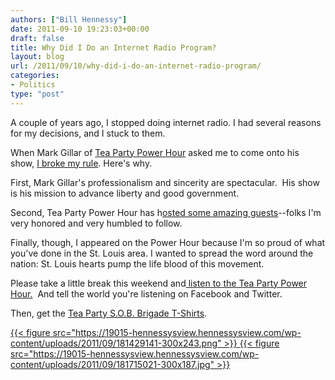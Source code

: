 ```yaml
---
authors: ["Bill Hennessy"]
date: 2011-09-10 19:23:03+00:00
draft: false
title: Why Did I Do an Internet Radio Program?
layout: blog
url: /2011/09/10/why-did-i-do-an-internet-radio-program/
categories:
- Politics
type: "post"
---
```


A couple of years ago, I stopped doing internet radio. I had several reasons for my decisions, and I stuck to them.

When Mark Gillar of [Tea Party Power Hour](https://www.teapartypowerhour.com/index.html) asked me to come onto his show, [I broke my rule](https://www.blogtalkradio.com/markgillar/2011/09/10/outstand-tea-party-leaders). Here's why.

First, Mark Gillar's professionalism and sincerity are spectacular.  His show is his mission to advance liberty and good government.

Second, Tea Party Power Hour has h[osted some amazing guests](https://www.teapartypowerhour.com/pastguests.html)--folks I'm very honored and very humbled to follow.

Finally, though, I appeared on the Power Hour because I'm so proud of what you've done in the St. Louis area. I wanted to spread the word around the nation: St. Louis hearts pump the life blood of this movement.

Please take a little break this weekend and[ listen to the Tea Party Power Hour.](https://www.blogtalkradio.com/markgillar/2011/09/10/outstand-tea-party-leaders)  And tell the world you're listening on Facebook and Twitter.

Then, get the [Tea Party S.O.B. Brigade T-Shirts](https://stlouisteaparty.com/s-o-b-brigade-store/).

[{{< figure src="https://19015-hennessysview.hennessysview.com/wp-content/uploads/2011/09/181429141-300x243.png" >}}
](https://stlouisteaparty.com/s-o-b-brigade-store/#ecwid:category=1568611&mode=product&product=6482763)[{{< figure src="https://19015-hennessysview.hennessysview.com/wp-content/uploads/2011/09/181715021-300x187.jpg" >}}
](https://stlouisteaparty.com/s-o-b-brigade-store/#ecwid:category=1568611&mode=product&product=6492976)
